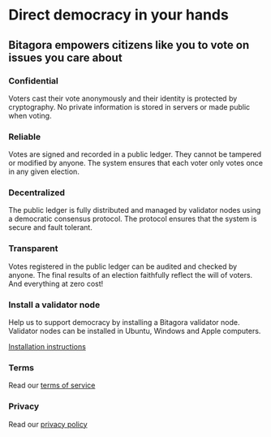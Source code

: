 # Direct democracy in your hands
## Bitagora empowers citizens like you to vote on issues you care about

### Confidential
Voters cast their vote anonymously and their identity is protected by cryptography. No private information is stored in servers or made public when voting.

### Reliable
Votes are signed and recorded in a public ledger. They cannot be tampered or modified by anyone. The system ensures that each voter only votes once in any given election.

### Decentralized
The public ledger is fully distributed and managed by validator nodes using a democratic consensus protocol. The protocol ensures that the system is secure and fault tolerant.

### Transparent
Votes registered in the public ledger can be audited and checked by anyone. The final results of an election faithfully reflect the will of voters. And everything at zero cost!

### Install a validator node
Help us to support democracy by installing a Bitagora validator node. Validator nodes can be installed in Ubuntu, Windows and Apple computers.

[Installation instructions](https://github.com/Bitagora/bitagora-node/blob/master/README.md)

### Terms
Read our [terms of service](static/en/terms.md)

### Privacy
Read our [privacy policy](static/en/privacy.md)
